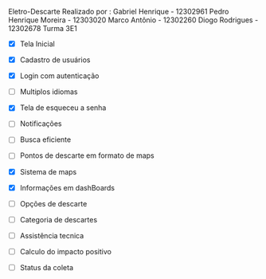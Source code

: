 Eletro-Descarte
Realizado por :
Gabriel Henrique - 12302961
Pedro Henrique Moreira - 12303020
Marco Antônio - 12302260
Diogo Rodrigues - 12302678
Turma 3E1

- [x] Tela Inicial 
- [x] Cadastro de usuários
- [x] Login com autenticação
- [ ] Multiplos idiomas
- [x] Tela de esqueceu a senha
- [ ] Notificações
- [ ] Busca eficiente
- [ ] Pontos de descarte em formato de maps
- [x] Sistema de maps
- [x] Informações em dashBoards
- [ ] Opções de descarte
- [ ] Categoria de descartes
- [ ] Assistência tecnica
- [ ] Calculo do impacto positivo
- [ ] Status da coleta




